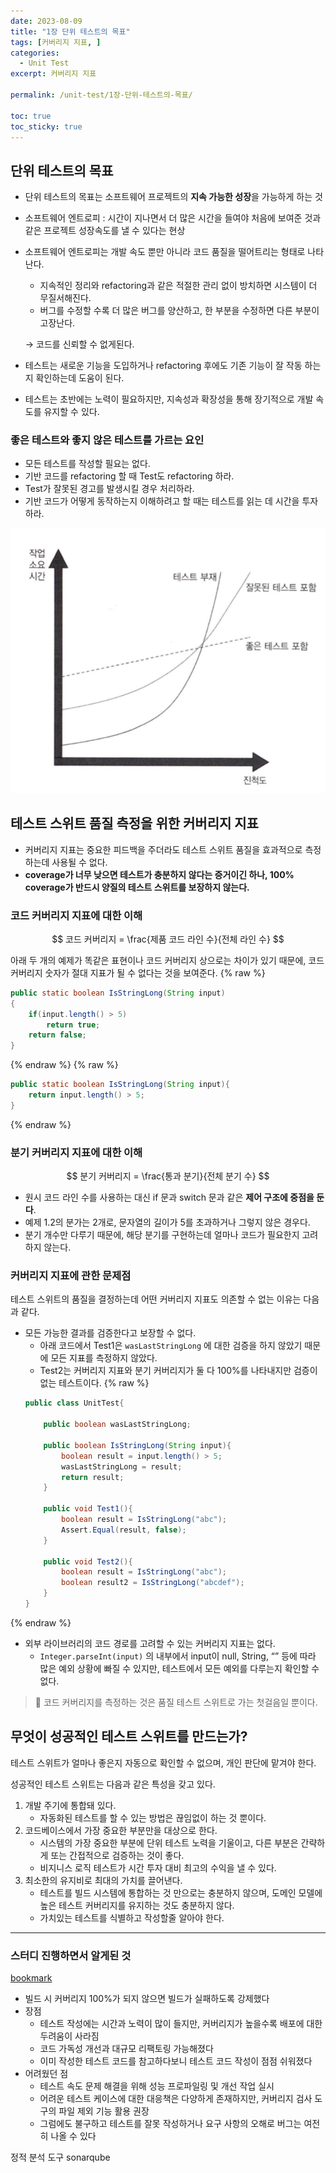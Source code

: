 ```yaml
---
date: 2023-08-09
title: "1장 단위 테스트의 목표"
tags: [커버리지 지표, ]
categories:
  - Unit Test
excerpt: 커버리지 지표

permalink: /unit-test/1장-단위-테스트의-목표/

toc: true
toc_sticky: true
---
```



## 단위 테스트의 목표

- 단위 테스트의 목표는 소프트웨어 프로젝트의 **지속 가능한 성장**을 가능하게 하는 것
- 소프트웨어 엔트로피 : 시간이 지나면서 더 많은 시간을 들여야 처음에 보여준 것과 같은 프로젝트 성장속도를 낼 수 있다는 현상
- 소프트웨어 엔트로피는 개발 속도 뿐만 아니라 코드 품질을 떨어트리는 형태로 나타난다.
	- 지속적인 정리와 refactoring과 같은 적절한 관리 없이 방치하면 시스템이 더 무질서해진다.
	- 버그를 수정할 수록 더 많은 버그를 양산하고, 한 부분을 수정하면 다른 부분이 고장난다.

	→ 코드를 신뢰할 수 없게된다.

- 테스트는 새로운 기능을 도입하거나 refactoring 후에도 기존 기능이 잘 작동 하는지 확인하는데 도움이 된다.
- 테스트는 초반에는 노력이 필요하지만, 지속성과 확장성을 통해 장기적으로 개발 속도를 유지할 수 있다.

### 좋은 테스트와 좋지 않은 테스트를 가르는 요인

- 모든 테스트를 작성할 필요는 없다.
- 기반 코드를 refactoring 할 때 Test도 refactoring 하라.
- Test가 잘못된 경고를 발생시킬 경우 처리하라.
- 기반 코드가 어떻게 동작하는지 이해하려고 할 때는 테스트를 읽는 데 시간을 투자하라.

![0](/assets/img/2023-08-09-1장-단위-테스트의-목표.md/0.png)


## 테스트 스위트 품질 측정을 위한 커버리지 지표

- 커버리지 지표는 중요한 피드백을 주더라도 테스트 스위트 품질을 효과적으로 측정하는데 사용될 수 없다.
- **coverage가 너무 낮으면 테스트가 충분하지 않다는 증거이긴 하나, 100% coverage가 반드시 양질의 테스트 스위트를 보장하지 않는다.**

### 코드 커버리지 지표에 대한 이해


$$
코드 커버리지 = \frac{제품 코드 라인 수}{전체 라인 수}
$$


아래 두 개의 예제가 똑같은 표현이나 코드 커버리지 상으로는 차이가 있기 때문에, 코드 커버리지 숫자가 절대 지표가 될 수 없다는 것을 보여준다.
{% raw %}

```java
public static boolean IsStringLong(String input)
{
	if(input.length() > 5)
		return true;
	return false;
}
```
{% endraw %}
{% raw %}

```java
public static boolean IsStringLong(String input){
	return input.length() > 5;
}
```
{% endraw %}


### 분기 커버리지 지표에 대한 이해


$$
분기 커버리지 = \frac{통과 분기}{전체 분기 수}
$$

- 원시 코드 라인 수를 사용하는 대신 if 문과 switch 문과 같은 **제어 구조에 중점을 둔다**.
- 예제 1.2의 분가는 2개로, 문자열의 길이가 5를 초과하거나 그렇지 않은 경우다.
- 분기 개수만 다루기 때문에, 해당 분기를 구현하는데 얼마나 코드가 필요한지 고려하지 않는다.

### 커버리지 지표에 관한 문제점


테스트 스위트의 품질을 결정하는데 어떤 커버리지 지표도 의존할 수 없는 이유는 다음과 같다.

- 모든 가능한 결과를 검증한다고 보장할 수 없다.
	- 아래 코드에서 Test1은 `wasLastStringLong` 에 대한 검증을 하지 않았기 때문에 모든 지표를 측정하지 않았다.
	- Test2는 커버리지 지표와 분기 커버리지가 둘 다 100%를 나타내지만 검증이 없는 테스트이다.
{% raw %}
	```java
	public class UnitTest{
	
		public boolean wasLastStringLong;
	
		public boolean IsStringLong(String input){
		    boolean result = input.length() > 5;
		    wasLastStringLong = result;
		    return result;
		}
		
		public void Test1(){
		    boolean result = IsStringLong("abc");
		    Assert.Equal(result, false);
		}
	
		public void Test2(){
		    boolean result = IsStringLong("abc");
		    boolean result2 = IsStringLong("abcdef");
		}
	}
	```
{% endraw %}

- 외부 라이브러리의 코드 경로를 고려할 수 있는 커버리지 지표는 없다.
	- `Integer.parseInt(input)` 의 내부에서 input이 null, String, “” 등에 따라 많은 예외 상황에 빠질 수 있지만, 테스트에서 모든 예외를 다루는지 확인할 수 없다.

> 📌 코드 커버리지를 측정하는 것은 품질 테스트 스위트로 가는 첫걸음일 뿐이다.


## 무엇이 성공적인 테스트 스위트를 만드는가?


테스트 스위트가 얼마나 좋은지 자동으로 확인할 수 없으며, 개인 판단에 맡겨야 한다.


성공적인 테스트 스위트는 다음과 같은 특성을 갖고 있다.

1. 개발 주기에 통합돼 있다.
	- 자동화된 테스트를 할 수 있는 방법은 끊임없이 하는 것 뿐이다.
2. 코드베이스에서 가장 중요한 부분만을 대상으로 한다.
	- 시스템의 가장 중요한 부분에 단위 테스트 노력을 기울이고, 다른 부분은 간략하게 또는 간접적으로 검증하는 것이 좋다.
	- 비지니스 로직 테스트가 시간 투자 대비 최고의 수익을 낼 수 있다.
3. 최소한의 유지비로 최대의 가치를 끌어낸다.
	- 테스트를 빌드 시스템에 통합하는 것 만으로는 충분하지 않으며, 도메인 모델에 높은 테스트 커버리지를 유지하는 것도 충분하지 않다.
	- 가치있는 테스트를 식별하고 작성할줄 알아야 한다.

---


### 스터디 진행하면서 알게된 것


[bookmark](https://www.youtube.com/watch?v=jdlBu2vFv58)

- 빌드 시 커버리지 100%가 되지 않으면 빌드가 실패하도록 강제했다
- 장점
	- 테스트 작성에는 시간과 노력이 많이 들지만, 커버리지가 높을수록 배포에 대한 두려움이 사라짐
	- 코드 가독성 개선과 대규모 리팩토링 가능해졌다
	- 이미 작성한 테스트 코드를 참고하다보니 테스트 코드 작성이 점점 쉬워졌다
- 어려웠던 점
	- 테스트 속도 문제 해결을 위해 성능 프로파일링 및 개선 작업 실시
	- 어려운 테스트 케이스에 대한 대응책은 다양하게 존재하지만, 커버리지 검사 도구의 파일 제외 기능 활용 권장
	- 그럼에도 불구하고 테스트를 잘못 작성하거나 요구 사항의 오해로 버그는 여전히 나올 수 있다

정적 분석 도구 sonarqube

